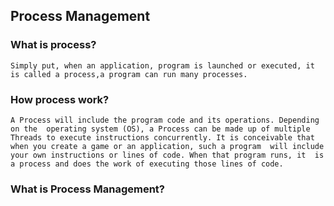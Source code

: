 ## Process Management 
### What is process?
`Simply put, when an application, program is launched or executed, it is called
a process,a program can run many processes.`

### How process work?
`A Process will include the program code and its operations. Depending on the 
operating system (OS), a Process can be made up of multiple Threads to execute
instructions concurrently.
It is conceivable that when you create a game or an application, such a program 
will include your own instructions or lines of code. When that program runs, it 
is a process and does the work of executing those lines of code.`

### What is Process Management?


